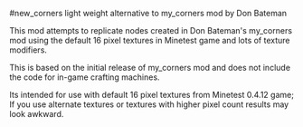 #new_corners
light weight alternative to my_corners mod by Don Bateman

This mod attempts to replicate nodes created in Don Bateman's my_corners mod
using the default 16 pixel textures in Minetest game and lots of texture modifiers.

This is based on the initial release of my_corners mod and does not include the code 
for in-game crafting machines.

Its intended for use with default 16 pixel textures from Minetest 0.4.12 game;
If you use alternate textures or textures with higher pixel count results may look awkward.

